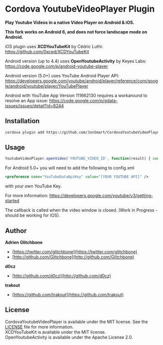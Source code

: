 # Cordova YoutubeVideoPlayer Plugin

**Play Youtube Videos in a native Video Player on Android &amp; iOS.**

**This fork works on Android 6, and does not force landscape mode on Android.**


iOS plugin uses **XCDYouTubeKit** by Cédric Luthi:  
https://github.com/0xced/XCDYouTubeKit

Android version (up to 4.4) uses **OpenYoutubeActivity** by Keyes Labs:  
https://code.google.com/p/android-youtube-player

Android version (5.0+) uses YouTube Android Player API:
https://developers.google.com/youtube/android/player/reference/com/google/android/youtube/player/YouTubePlayer

Android with YouTube App Version 111662130 requires a workaround to resolve an App issue:
https://code.google.com/p/gdata-issues/issues/detail?id=8244

## Installation

```sh
cordova plugin add https://github.com/JonSmart/CordovaYoutubeVideoPlayer
```

## Usage

```javascript
YoutubeVideoPlayer.openVideo('YOUTUBE_VIDEO_ID', function(result) { console.log('YoutubeVideoPlayer result = ' + result); });
```

For Android 5.0+ you will need to add the following to config.xml

```xml
<preference name="YouTubeDataApiKey" value="[YOUR YOUTUBE API]" />
```
with your own YouTube Key.

 For more information: https://developers.google.com/youtube/v3/getting-started

The callback is called when the video window is closed.  (Work in Progress - should be working for IOS).

## Author

**Adrien Glitchbone**

+ [https://twitter.com/glitchbone](https://twitter.com/glitchbone)
+ [http://github.com/Glitchbone](http://github.com/Glitchbone)

**d0cz**
+ [http://github.com/d0cz](http://github.com/d0cz)

**trakout**
+ [https://github.com/trakout](https://github.com/trakout)

## License

CordovaYoutubeVideoPlayer is available under the MIT license. See the [LICENSE](LICENSE) file for more information.  
XCDYouTubeKit is available under the MIT license.  
OpenYoutubeActivity is available under the Apache License 2.0.  
